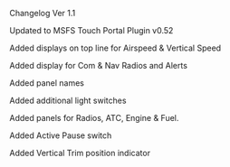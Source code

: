 Changelog Ver 1.1

Updated to MSFS Touch Portal Plugin v0.52

Added displays on top line for Airspeed & Vertical Speed

Added display for Com & Nav Radios and Alerts

Added panel names

Added additional light switches

Added panels for Radios, ATC, Engine & Fuel.

Added Active Pause switch

Added Vertical Trim position indicator
